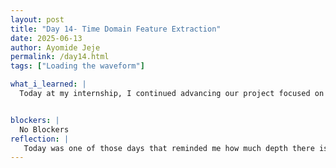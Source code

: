 ```yaml
---
layout: post
title: "Day 14- Time Domain Feature Extraction"
date: 2025-06-13
author: Ayomide Jeje
permalink: /day14.html
tags: ["Loading the waveform"]

what_i_learned: |
  Today at my internship, I continued advancing our project focused on ECG signal analysis for cardiovascular disease diagnosis. Building on the momentum from earlier in the week, I deepened my understanding of the time domain features of ECG signals — such as R-R intervals and signal amplitude fluctuations — which are vital for identifying arrhythmias and other abnormalities. We kicked off the day by ensuring our dataset was in top condition for feature extraction. After completing a prior cleanup, we finalized a filtered dataset of 21,388 rows, successfully eliminating all rows with NaN diagnostic labels. This was an important step to ensure data integrity before applying any signal processing techniques.


blockers: |
  No Blockers
reflection: |
   Today was one of those days that reminded me how much depth there is to data science — especially in the context of medical signals like ECG. Coming into the lab, I knew we were going to continue from where we left off, but I didn’t expect how much clarity I’d gain around something as abstract as time versus frequency domains. The day started with a sense of momentum. We had just cleaned up our dataset, and now we finally had a clean version with over 21,000 usable rows — no empty diagnostic labels, no NaNs. That alone felt like a small win, especially given how long we’ve been iterating on dataset preparation.
---
```


